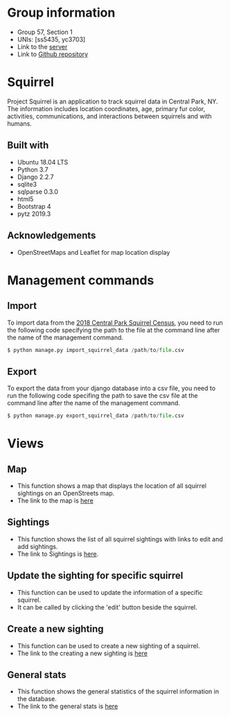 # Group information
 - Group 57, Section 1
 - UNIs: [ss5435, yc3703]
 - Link to the 
[server](https://)
 - Link to 
[Github repository](https://github.com/chloecheng77cyc/Squirrel.git)

# Squirrel

Project Squirrel is an application to track squirrel data in Central Park, NY. The information includes location coordinates, age, primary fur color, activities, communications, and interactions between squirrels and with humans.

## Built with
- Ubuntu 18.04 LTS
- Python 3.7
- Django 2.2.7
- sqlite3 
- sqlparse 0.3.0
- html5
- Bootstrap 4
- pytz 2019.3

## Acknowledgements
- OpenStreetMaps and Leaflet for map location display

# Management commands
## Import
To import data from the [2018 Central Park Squirrel Census](https://data.cityofnewyork.us/Environment/2018-Central-Park-Squirrel-Census-Squirrel-Data/vfnx-vebw), you need to run the following code specifying the path to the file at the command line after the name of the management command.
```python
$ python manage.py import_squirrel_data /path/to/file.csv
```

## Export
To export the data from your django database into a csv file, you need to run the following code specifing the path to save the csv file at the command line after the name of the management command.
```python
$ python manage.py export_squirrel_data /path/to/file.csv
```

# Views
## Map
 - This function shows a map that displays the location of all squirrel sightings on an OpenStreets map.
 - The link to the map is [here](https://)

## Sightings
 - This function shows the list of all squirrel sightings with links to edit and add sightings.
 - The link to Sightings is [here](https:///).
 
## Update the sighting for specific squirrel
 - This function can be used to update the information of a specific squirrel.
 - It can be called by clicking the 'edit' button beside the squirrel.
 
## Create a new sighting
 - This function can be used to create a new sighting of a squirrel.
 - The link to the creating a new sighting is [here](https://)
 
## General stats
 - This function shows the general statistics of the squirrel information in the database.
- The link to the general stats is [here](https:///)









